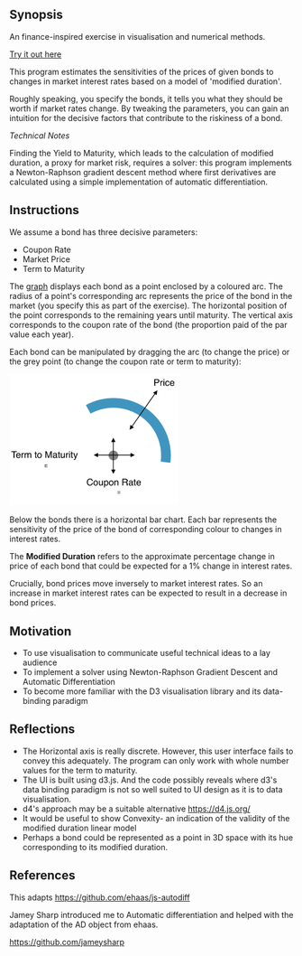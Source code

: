 ## Synopsis

An finance-inspired exercise in visualisation and numerical methods.

[Try it out here](https://cbrookhouse8.github.io/Bonds_Auto_Differentiation/)

This program estimates the sensitivities of the prices of given bonds to changes in market interest rates based on a model of 'modified duration'.

Roughly speaking, you specify the bonds, it tells you what they should be worth if market rates change. By tweaking the parameters, you can gain an intuition for the decisive factors that contribute to the riskiness of a bond.

*Technical Notes*

Finding the Yield to Maturity, which leads to the calculation of modified duration, a proxy for market risk, requires a solver: this program implements a Newton-Raphson gradient descent method where first derivatives are calculated using a simple implementation of automatic differentiation.

## Instructions

We assume a bond has three decisive parameters:

* Coupon Rate
* Market Price
* Term to Maturity

The [graph](https://cbrookhouse8.github.io/Bonds_Auto_Differentiation/) displays each bond as a point enclosed by a coloured arc. The radius of a point's corresponding arc represents the price of the bond in the market (you specify this as part of the exercise). The horizontal position of the point corresponds to the remaining years until maturity. The vertical axis corresponds to the coupon rate of the bond (the proportion paid of the par value each year).

Each bond can be manipulated by dragging the arc (to change the price) or the grey point (to change the coupon rate or term to maturity):

<img src="./drag_behaviours.png" alt="ellipsoid" width="300px"/>

Below the bonds there is a horizontal bar chart. Each bar represents the sensitivity of the price of the bond of corresponding colour to changes in interest rates. 

The **Modified Duration** refers to the approximate percentage change in price of each bond that could be expected for a 1% change in interest rates.

Crucially, bond prices move inversely to market interest rates. So an increase in market interest rates can be expected to result in a decrease in bond prices. 

## Motivation

* To use visualisation to communicate useful technical ideas to a lay audience
* To implement a solver using Newton-Raphson Gradient Descent and Automatic Differentiation
* To become more familiar with the D3 visualisation library and its data-binding paradigm

## Reflections

* The Horizontal axis is really discrete. However, this user interface fails to convey this adequately. The program can only work with whole number values for the term to maturity.
* The UI is built using d3.js. And the code possibly reveals where d3's data binding paradigm is not so well suited to UI design as it is to data visualisation.
* d4's approach may be a suitable alternative <https://d4.js.org/>
* It would be useful to show Convexity- an indication of the validity of the modified duration linear model
* Perhaps a bond could be represented as a point in 3D space with its hue corresponding to its modified duration.

## References

This adapts <https://github.com/ehaas/js-autodiff>

Jamey Sharp introduced me to Automatic differentiation and helped with the adaptation of the AD object from ehaas.

<https://github.com/jameysharp>
